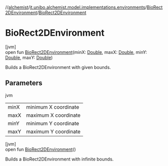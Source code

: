 //[alchemist](../../../index.md)/[it.unibo.alchemist.model.implementations.environments](../index.md)/[BioRect2DEnvironment](index.md)/[BioRect2DEnvironment](-bio-rect2-d-environment.md)

# BioRect2DEnvironment

[jvm]\
open fun [BioRect2DEnvironment](-bio-rect2-d-environment.md)(minX: [Double](https://kotlinlang.org/api/latest/jvm/stdlib/kotlin/-double/index.html), maxX: [Double](https://kotlinlang.org/api/latest/jvm/stdlib/kotlin/-double/index.html), minY: [Double](https://kotlinlang.org/api/latest/jvm/stdlib/kotlin/-double/index.html), maxY: [Double](https://kotlinlang.org/api/latest/jvm/stdlib/kotlin/-double/index.html))

Builds a BioRect2DEnvironment with given bounds.

## Parameters

jvm

| | |
|---|---|
| minX | minimum X coordinate |
| maxX | maximum X coordinate |
| minY | minimum Y coordinate |
| maxY | maximum Y coordinate |

[jvm]\
open fun [BioRect2DEnvironment](-bio-rect2-d-environment.md)()

Builds a BioRect2DEnvironment with infinite bounds.
